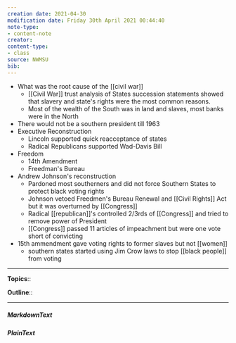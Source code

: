 ```yaml
---
creation date: 2021-04-30
modification date: Friday 30th April 2021 00:44:40
note-type: 
- content-note
creator:
content-type:
- class
source: NWMSU
bib:
---
```


- What was the root cause of the [[civil war]]
    - [[Civil War]] trust analysis of States succession statements showed that slavery and state's rights were the most common reasons. 
    - Most of the wealth of the South was in land and slaves, most banks were in the North
- There would not be a southern president till 1963
- Executive Reconstruction
    - Lincoln supported quick reacceptance of states
    - Radical Republicans supported Wad-Davis Bill
- Freedom
    - 14th Amendment
    - Freedman's Bureau
- Andrew Johnson's reconstruction
    - Pardoned most southerners and did not force Southern States to protect black voting rights
    - Johnson vetoed Freedmen's Bureau Renewal and [[Civil Rights]] Act but it was overturned by [[Congress]]
    - Radical [[republican]]'s controlled 2/3rds of [[Congress]] and tried to remove power of President
    - [[Congress]] passed 11 articles of impeachment but were one vote short of convicting
- 15th ammendment gave voting rights to former slaves but not [[women]]
    - southern states started using Jim Crow laws to stop [[black people]] from voting


---

**Topics**::   
	
**Outline**::

--- 
##### MarkdownText

##### PlainText


